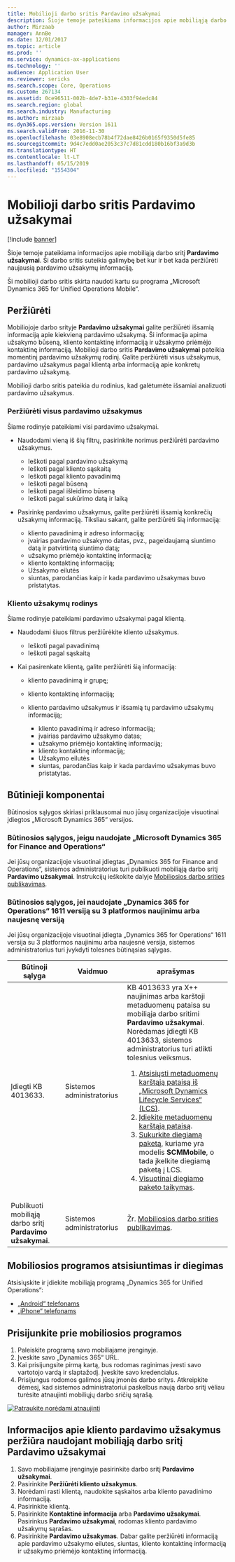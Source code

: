 ```yaml
---
title: Mobilioji darbo sritis Pardavimo užsakymai
description: Šioje temoje pateikiama informacijos apie mobiliąją darbo sritį Pardavimo užsakymai. Ši darbo sritis suteikia galimybę bet kur ir bet kada peržiūrėti naujausią pardavimo užsakymų informaciją.
author: Mirzaab
manager: AnnBe
ms.date: 12/01/2017
ms.topic: article
ms.prod: ''
ms.service: dynamics-ax-applications
ms.technology: ''
audience: Application User
ms.reviewer: sericks
ms.search.scope: Core, Operations
ms.custom: 267134
ms.assetid: 0ce96511-002b-4de7-b31e-4303f94edc84
ms.search.region: global
ms.search.industry: Manufacturing
ms.author: mirzaab
ms.dyn365.ops.version: Version 1611
ms.search.validFrom: 2016-11-30
ms.openlocfilehash: 03e8908ecb78b4f72dae8426b0165f9350d5fe85
ms.sourcegitcommit: 9d4c7edd0ae2053c37c7d81cdd180b16bf3a9d3b
ms.translationtype: HT
ms.contentlocale: lt-LT
ms.lasthandoff: 05/15/2019
ms.locfileid: "1554304"
---
```

# <a name="sales-orders-mobile-workspace"></a>Mobilioji darbo sritis Pardavimo užsakymai

[!include [banner](../includes/banner.md)]

Šioje temoje pateikiama informacijos apie mobiliąją darbo sritį **Pardavimo užsakymai**. Ši darbo sritis suteikia galimybę bet kur ir bet kada peržiūrėti naujausią pardavimo užsakymų informaciją. 

Ši mobilioji darbo sritis skirta naudoti kartu su programa „Microsoft Dynamics 365 for Unified Operations Mobile“.

## <a name="overview"></a>Peržiūrėti
Mobiliojoje darbo srityje **Pardavimo užsakymai** galite peržiūrėti išsamią informaciją apie kiekvieną pardavimo užsakymą. Ši informacija apima užsakymo būseną, kliento kontaktinę informaciją ir užsakymo priėmėjo kontaktinę informaciją. Mobilioji darbo sritis **Pardavimo užsakymai** pateikia momentinį pardavimo užsakymų rodinį. Galite peržiūrėti visus užsakymus, pardavimo užsakymus pagal klientą arba informaciją apie konkretų pardavimo užsakymą. 

Mobilioji darbo sritis pateikia du rodinius, kad galėtumėte išsamiai analizuoti pardavimo užsakymus.

### <a name="view-all-sales-orders"></a>Peržiūrėti visus pardavimo užsakymus
Šiame rodinyje pateikiami visi pardavimo užsakymai.

-   Naudodami vieną iš šių filtrų, pasirinkite norimus peržiūrėti pardavimo užsakymus.

    -   Ieškoti pagal pardavimo užsakymą
    -   Ieškoti pagal kliento sąskaitą
    -   Ieškoti pagal kliento pavadinimą
    -   Ieškoti pagal būseną
    -   Ieškoti pagal išleidimo būseną
    -   Ieškoti pagal sukūrimo datą ir laiką
    
-   Pasirinkę pardavimo užsakymus, galite peržiūrėti išsamią konkrečių užsakymų informaciją. Tiksliau sakant, galite peržiūrėti šią informaciją:

    -   kliento pavadinimą ir adreso informaciją;
    -   įvairias pardavimo užsakymo datas, pvz., pageidaujamą siuntimo datą ir patvirtintą siuntimo datą;
    -   užsakymo priėmėjo kontaktinę informaciją;
    -   kliento kontaktinę informaciją;
    -   Užsakymo eilutės
    -   siuntas, parodančias kaip ir kada pardavimo užsakymas buvo pristatytas.

### <a name="view-orders-for-a-customer"></a>Kliento užsakymų rodinys
Šiame rodinyje pateikiami pardavimo užsakymai pagal klientą.

-   Naudodami šiuos filtrus peržiūrėkite kliento užsakymus.

    -   Ieškoti pagal pavadinimą
    -   Ieškoti pagal sąskaitą

-   Kai pasirenkate klientą, galite peržiūrėti šią informaciją:

    -   kliento pavadinimą ir grupę;
    -   kliento kontaktinę informaciją;
    -   kliento pardavimo užsakymus ir išsamią tų pardavimo užsakymų informaciją;
    
        -   kliento pavadinimą ir adreso informaciją;
        -   įvairias pardavimo užsakymo datas;
        -   užsakymo priėmėjo kontaktinę informaciją;
        -   kliento kontaktinę informaciją;
        -   Užsakymo eilutės
        -   siuntas, parodančias kaip ir kada pardavimo užsakymas buvo pristatytas.

## <a name="prerequisites"></a>Būtinieji komponentai
Būtinosios sąlygos skiriasi priklausomai nuo jūsų organizacijoje visuotinai įdiegtos „Microsoft Dynamics 365“ versijos.

### <a name="prerequisites-if-you-use-microsoft-dynamics-365-for-finance-and-operations"></a>Būtinosios sąlygos, jeigu naudojate „Microsoft Dynamics 365 for Finance and Operations“ 
Jei jūsų organizacijoje visuotinai įdiegtas „Dynamics 365 for Finance and Operations“, sistemos administratorius turi publikuoti mobiliąją darbo sritį **Pardavimo užsakymai**. Instrukcijų ieškokite dalyje [Mobiliosios darbo srities publikavimas](../../dev-itpro/mobile-apps/publish-mobile-workspace.md).

### <a name="prerequisites-if-you-use-dynamics-365-for-operations-version-1611-with-platform-update-3-or-later"></a>Būtinosios sąlygos, jei naudojate „Dynamics 365 for Operations“ 1611 versiją su 3 platformos naujinimu arba naujesnę versiją
Jei jūsų organizacijoje visuotinai įdiegta „Dynamics 365 for Operations“ 1611 versija su 3 platformos naujinimu arba naujesnė versija, sistemos administratorius turi įvykdyti tolesnes būtinąsias sąlygas. 

<table>
<thead>
<tr class="header">
<th>Būtinoji sąlyga</th>
<th>Vaidmuo</th>
<th>aprašymas</th>
</tr>
</thead>
<tbody>
<tr class="odd">
<td>Įdiegti KB 4013633.</td>
<td>Sistemos administratorius</td>

<td>KB 4013633 yra X++ naujinimas arba karštoji metaduomenų pataisa su mobiliąja darbo sritimi <strong>Pardavimo užsakymai</strong>. Norėdamas įdiegti KB 4013633, sistemos administratorius turi atlikti tolesnius veiksmus.
<ol>
<li><a href="../../dev-itpro/migration-upgrade/download-hotfix-lcs.md">Atsisiųsti metaduomenų karštąją pataisą iš „Microsoft Dynamics Lifecycle Services“ (LCS)</a>.</li>
<li><a href="../../dev-itpro/migration-upgrade/install-metadata-hotfix-package.md">Įdiekite metaduomenų karštąją pataisą</a>.</li>
<li><a href="../../dev-itpro/deployment/create-apply-deployable-package.md">Sukurkite diegiamą paketą</a>, kuriame yra modelis <strong>SCMMobile</strong>, o tada įkelkite diegiamą paketą į LCS.</li>
<li><a href="../../dev-itpro/deployment/apply-deployable-package-system.md">Visuotinai diegiamo paketo taikymas</a>.</li>

</ol></td>
</tr>
<tr class="even">
<td>Publikuoti mobiliąją darbo sritį <strong>Pardavimo užsakymai</strong>.</td>
<td>Sistemos administratorius</td>
<td>Žr. <a href="../../dev-itpro/mobile-apps/publish-mobile-workspace.md">Mobiliosios darbo srities publikavimas</a>.</td>
</tr>
</tbody>
</table>

## <a name="download-and-install-the-mobile-app"></a>Mobiliosios programos atsisiuntimas ir diegimas
Atsisiųskite ir įdiekite mobiliąją programą „Dynamics 365 for Unified Operations“:

-   [„Android“ telefonams](https://go.microsoft.com/fwlink/?linkid=850662)
-   [„iPhone“ telefonams](https://go.microsoft.com/fwlink/?linkid=850663)

## <a name="sign-in-to-the-mobile-app"></a>Prisijunkite prie mobiliosios programos

1.  Paleiskite programą savo mobiliajame įrenginyje.
2.  Įveskite savo „Dynamics 365“ URL.
3.  Kai prisijungsite pirmą kartą, bus rodomas raginimas įvesti savo vartotojo vardą ir slaptažodį. Įveskite savo kredencialus.
4.  Prisijungus rodomos galimos jūsų įmonės darbo sritys. Atkreipkite dėmesį, kad sistemos administratoriui paskelbus naują darbo sritį vėliau turėsite atnaujinti mobiliųjų darbo sričių sąrašą.

[![Patraukite norėdami atnaujinti](./media/pull-to-refresh-list-of-workspaces-183x300.png)](./media/pull-to-refresh-list-of-workspaces.png)

## <a name="view-information-about-sales-orders-for-a-customer-by-using-the-sales-order-mobile-workspace"></a>Informacijos apie kliento pardavimo užsakymus peržiūra naudojant mobiliąją darbo sritį Pardavimo užsakymai

1.  Savo mobiliajame įrenginyje pasirinkite darbo sritį **Pardavimo užsakymai**.
2.  Pasirinkite **Peržiūrėti kliento užsakymus**.
3.  Norėdami rasti klientą, naudokite sąskaitos arba kliento pavadinimo informaciją.
4.  Pasirinkite klientą.
5.  Pasirinkite **Kontaktinė informacija** arba **Pardavimo užsakymai**. Pasirinkus **Pardavimo užsakymai**, rodomas kliento pardavimo užsakymų sąrašas.
6.  Pasirinkite **Pardavimo užsakymas**. Dabar galite peržiūrėti informaciją apie pardavimo užsakymo eilutes, siuntas, kliento kontaktinę informaciją ir užsakymo priėmėjo kontaktinę informaciją.
